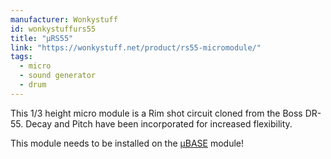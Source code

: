 ```yaml
---
manufacturer: Wonkystuff
id: wonkystuffurs55
title: "µRS55"
link: "https://wonkystuff.net/product/rs55-micromodule/"
tags:
  - micro
  - sound generator
  - drum
---
```



This 1/3 height micro module is a Rim shot circuit cloned from the Boss DR-55. Decay and Pitch have been incorporated for increased flexibility.

This module needs to be installed on the [µBASE](https://wiki.aemodular.com/pmwiki.php/AeManual/UBASE) module!

